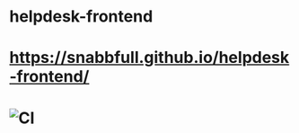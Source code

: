 # helpdesk-frontend

# https://snabbfull.github.io/helpdesk-frontend/

# ![CI](https://github.com/snabbfull/helpdesk-frontend/actions/workflows/web.yml/badge.svg)
